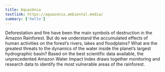 ```yaml
---
title: Aquazônia
testlink: https://aquazonia.ambiental.media/
summary: ['hello']
---
```


Deforestation and fire have been the main symbols of destruction in the Amazon Rainforest. But do we understand the accumulated effects of human activities on the forest’s rivers, lakes and floodplains? What are the greatest threats to the dynamics of the water inside the planet’s largest hydrographic basin? Based on the best scientific data available, the unprecedented Amazon Water Impact Index draws together monitoring and research data to identify the most vulnerable areas of the rainforest.